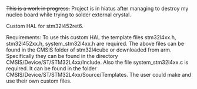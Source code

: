 ~~This is a work in progress.~~ Project is in hiatus after managing to destroy my nucleo board while trying to solder external crystal.

Custom HAL for stm32l452ret6.

Requirements:
To use this custom HAL the template files stm32l4xx.h, stm32l452xx.h, system_stm32l4xx.h are required.
The above files can be found in the CMSIS folder of stm32l4cube or downloaded from arm. Specifically they can be found in
the directory CMSIS/Device/ST/STM32L4xx/Include.
Also the file system_stm32l4xx.c is required. It can be found in the folder CMSIS/Device/ST/STM32L4xx/Source/Templates.
The user could make and use their own custom files. 

